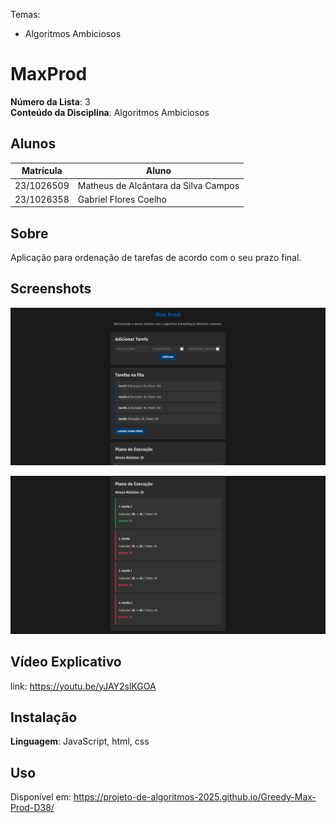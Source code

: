 Temas:

- Algoritmos Ambiciosos

# MaxProd

**Número da Lista**: 3<br>
**Conteúdo da Disciplina**: Algoritmos Ambiciosos<br>

## Alunos

| Matrícula  | Aluno                                |
| ---------- | ------------------------------------ |
| 23/1026509 | Matheus de Alcântara da Silva Campos |
| 23/1026358 | Gabriel Flores Coelho                |

## Sobre

Aplicação para ordenação de tarefas de acordo com o seu prazo final.

## Screenshots

![PaginaInicial](./assets/tela_inicial.png)

![Tarefas](./assets/tarefas.png)

## Vídeo Explicativo

link: https://youtu.be/yJAY2slKGOA

## Instalação

**Linguagem**: JavaScript, html, css

## Uso

Disponível em: https://projeto-de-algoritmos-2025.github.io/Greedy-Max-Prod-D38/

